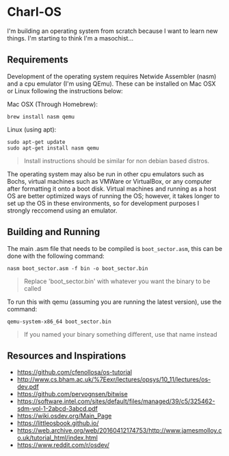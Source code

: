 # Charl-OS
I'm building an operating system from scratch because I want to learn new things. I'm starting to think I'm a masochist...

## Requirements
Development of the operating system requires Netwide Assembler (nasm) and a cpu emulator (I'm using QEmu). These can be installed on Mac OSX or Linux following the instructions below:

Mac OSX (Through Homebrew):
```
brew install nasm qemu
```

Linux (using apt):
```
sudo apt-get update
sudo apt-get install nasm qemu
```
> Install instructions should be similar for non debian based distros.

The operating system may also be run in other cpu emulators such as Bochs, virtual machines such as VMWare or VirtualBox, or any computer after formatting it onto a boot disk. Virtual machines and running as a host OS are better optimized ways of running the OS; however, it takes longer to set up the OS in these environments, so for development purposes I strongly reccomend using an emulator.

## Building and Running
The main .asm file that needs to be compiled is `boot_sector.asm`, this can be done with the following command:
```
nasm boot_sector.asm -f bin -o boot_sector.bin
```
> Replace 'boot_sector.bin' with whatever you want the binary to be called

To run this with qemu (assuming you are running the latest version), use the command:
```
qemu-system-x86_64 boot_sector.bin
```
> If you named your binary something different, use that name instead

## Resources and Inspirations
* https://github.com/cfenollosa/os-tutorial
* http://www.cs.bham.ac.uk/%7Eexr/lectures/opsys/10_11/lectures/os-dev.pdf
* https://github.com/pervognsen/bitwise
* https://software.intel.com/sites/default/files/managed/39/c5/325462-sdm-vol-1-2abcd-3abcd.pdf
* https://wiki.osdev.org/Main_Page
* https://littleosbook.github.io/
* https://web.archive.org/web/20160412174753/http://www.jamesmolloy.co.uk/tutorial_html/index.html
* https://www.reddit.com/r/osdev/
